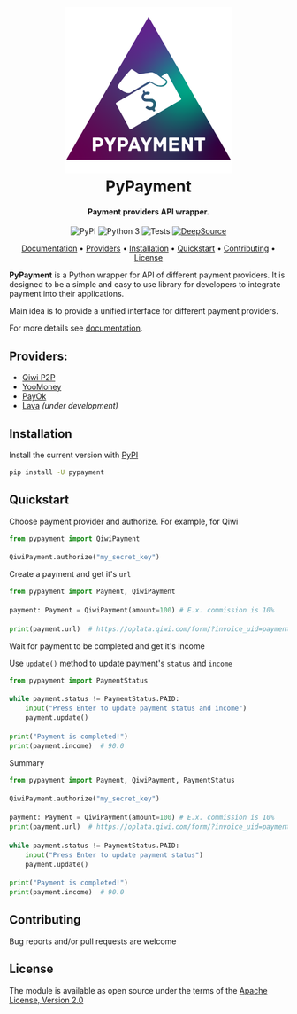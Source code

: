 <h1 align="center">
  <br>
  <img src="logo.png" alt="PyPayment" height="300"></a>
  <br>
  PyPayment
  <br>
</h1>

<h4 align="center">Payment providers API wrapper.</h4>

<p class="badges" align="center">
    <img src="https://img.shields.io/pypi/v/pypayment?color=orange" alt="PyPI">
    <img src="https://img.shields.io/pypi/pyversions/pypayment?color=blueviolet" alt="Python 3">
    <img src="https://github.com/TimNekk/pypayment/actions/workflows/tests.yml/badge.svg" alt="Tests">
    <a href="https://deepsource.io/gh/TimNekk/pypayment/?ref=repository-badge}" target="_blank"><img alt="DeepSource" title="DeepSource" src="https://deepsource.io/gh/TimNekk/pypayment.svg/?label=active+issues&show_trend=true&token=YlQEv_BbbqmICG5Xy3skch_c"/></a>
</p>

<p align="center">
  <a href="https://pypayment.readthedocs.io">Documentation</a> •
  <a href="#providers">Providers</a> •
  <a href="#installation">Installation</a> •
  <a href="#quickstart">Quickstart</a> •
  <a href="#contributing">Contributing</a> •
  <a href="#license">License</a>
</p>

**PyPayment** is a Python wrapper for API of different payment providers. 
It is designed to be a simple and easy to use library for developers to integrate payment into their applications.

Main idea is to provide a unified interface for different payment providers.

For more details see [documentation](https://pypayment.readthedocs.io).

## Providers:
- [Qiwi P2P](https://p2p.qiwi.com/)
- [YooMoney](https://yoomoney.ru/)
- [PayOk](https://payok.io/)
- [Lava](https://lava.kz/) *(under development)*
## Installation

Install the current version with [PyPI](https://pypi.org/project/pypayment/)

```bash
pip install -U pypayment
```

## Quickstart

Choose payment provider and authorize. For example, for Qiwi

```python
from pypayment import QiwiPayment

QiwiPayment.authorize("my_secret_key")
```

Create a payment and get it's `url`

```python
from pypayment import Payment, QiwiPayment

payment: Payment = QiwiPayment(amount=100) # E.x. commission is 10%

print(payment.url)  # https://oplata.qiwi.com/form/?invoice_uid=payment_unique_id
```

Wait for payment to be completed and get it's income

Use `update()` method to update payment's `status` and `income`

```python
from pypayment import PaymentStatus

while payment.status != PaymentStatus.PAID:
    input("Press Enter to update payment status and income")
    payment.update()

print("Payment is completed!")
print(payment.income)  # 90.0
```

Summary

```python
from pypayment import Payment, QiwiPayment, PaymentStatus

QiwiPayment.authorize("my_secret_key")

payment: Payment = QiwiPayment(amount=100) # E.x. commission is 10%
print(payment.url)  # https://oplata.qiwi.com/form/?invoice_uid=payment_unique_id

while payment.status != PaymentStatus.PAID:
    input("Press Enter to update payment status")
    payment.update()

print("Payment is completed!")
print(payment.income)  # 90.0
```

## Contributing

Bug reports and/or pull requests are welcome


## License

The module is available as open source under the terms of the [Apache License, Version 2.0](https://opensource.org/licenses/Apache-2.0)
